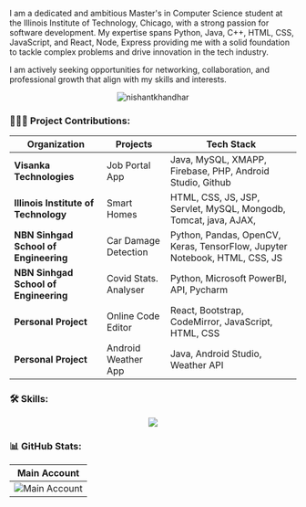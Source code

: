 I am a dedicated and ambitious Master's in Computer Science student at the Illinois Institute of Technology, Chicago, with a strong passion for software development. My expertise spans Python, Java, C++, HTML, CSS, JavaScript, and React, Node, Express providing me with a solid foundation to tackle complex problems and drive innovation in the tech industry. 

I am actively seeking opportunities for networking, collaboration, and professional growth that align with my skills and interests.

<p align="center">
  <img src="https://komarev.com/ghpvc/?username=nishant-k02&label=Profile%20Impressions&color=brightgreen&style=flat" alt="nishantkhandhar" />
</p>

<h3 align="left">👨🏻‍💻 Project Contributions:</h3>

<div align="center">

| Organization                                | Projects                                         | Tech Stack                                                                                      |
| ------------------------------------------- | ------------------------------------------------ | ----------------------------------------------------------------------------------------------- |
| **Visanka Technologies**                    | Job Portal App                                   | Java, MySQL, XMAPP, Firebase, PHP, Android Studio, Github                                       |
| **Illinois Institute of Technology**        | Smart Homes                                      | HTML, CSS, JS, JSP, Servlet, MySQL, Mongodb, Tomcat, java, AJAX,                                |
| **NBN Sinhgad School of Engineering**       | Car Damage Detection                             | Python, Pandas, OpenCV, Keras, TensorFlow, Jupyter Notebook, HTML, CSS, JS                      |
| **NBN Sinhgad School of Engineering**       | Covid Stats. Analyser                            | Python, Microsoft PowerBI, API, Pycharm                                                         |
| **Personal Project**                        | Online Code Editor                               | React, Bootstrap, CodeMirror, JavaScript, HTML, CSS                                             |
| **Personal Project**                        | Android Weather App                              |  Java, Android Studio, Weather API                                                              |

</div>
<h3 align="left">🛠️ Skills:</h3>

<div align="center">
  <a href="https://www.linkedin.com/in/nishant-khandhar/">
    <img src="https://skillicons.dev/icons?i=js,angular,react,flutter,nodejs,express,java,python,anaconda,cpp,jupyter,dart,php,html,md,css,mysql,mongodb,sqlite,git,vscode,postman,firebase,androidstudio,atom,pycharm,idea,django,flask,bootstrap,latex, figma&theme=light" />
  </a>
</div>

<h3 align="left">📊 GitHub Stats:</h3>

<div align="center">

|                                                                                   Main Account                                                                                   |
| :------------------------------------------------------------------------------------------------------------------------------------------------------------------------------: |
| ![Main Account](https://github-readme-streak-stats.herokuapp.com/?user=nishant-k02&theme=whatsapp-dark2&locale=en&border_radius=8&exclude_days=sat,sun&excludeDaysLabel=grey)    |
</div>
